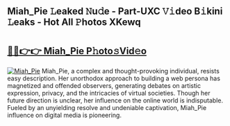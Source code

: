 ## Miah_Pie 𝙻eaked 𝙽u𝚍e - Part-UXC 𝚅𝚒deo B𝚒kini 𝙻eaks - Hot All 𝙿hotos XKewq

# <h2><a href="http://ld3i5ld.urlbe.top/?page=Miah_Pie">🔗🔗👉👉 Miah_Pie P𝚑oto𝚜Vid𝚎o</a></h2>

[![Miah_Pie](https://i.imgur.com/eBuTRDB.gif)](http://ld3i5ld.urlbe.top/?page=Miah_Pie)
Miah_Pie, a complex and thought-provoking individual, resists easy description. Her unorthodox approach to building a web persona has magnetized and offended observers, generating debates on artistic expression, privacy, and the intricacies of virtual societies. Though her future direction is unclear, her influence on the online world is indisputable. Fueled by an unyielding resolve and undeniable captivation, Miah_Pie influence on digital media is pioneering.
